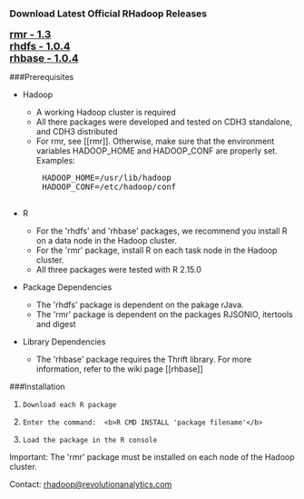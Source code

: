 ### Download Latest Official RHadoop Releases

<font size=4><b>[rmr - 1.3](https://github.com/downloads/RevolutionAnalytics/RHadoop/rmr_1.3.tar.gz)</b></font><br>
<font size=4><b>[rhdfs - 1.0.4](https://github.com/downloads/RevolutionAnalytics/RHadoop/rhdfs_1.0.4.tar.gz)</b></font><br>
<font size=4><b>[rhbase - 1.0.4](https://github.com/downloads/RevolutionAnalytics/RHadoop/rhbase_1.0.4.tar.gz)</b></font><br>

###Prerequisites

* Hadoop 
    * A working Hadoop cluster is required
    * All there packages were developed and tested on CDH3 standalone, and CDH3 distributed  
    * For rmr, see [[rmr]]. Otherwise, make sure that the environment variables HADOOP_HOME and HADOOP_CONF are properly set.
    Examples:
    <pre>
      HADOOP_HOME=/usr/lib/hadoop
      HADOOP_CONF=/etc/hadoop/conf
    </pre>

* R 
    * For the 'rhdfs' and 'rhbase' packages,  we recommend you install R on a data node in the Hadoop cluster.  
    * For the 'rmr' package, install R on each task node in the Hadoop cluster. 
    *  All three packages were tested with R 2.15.0

* Package Dependencies
    * The 'rhdfs' package is dependent on the pakage rJava.  
    * The 'rmr' package is dependent on the packages RJSONIO, itertools and digest

* Library Dependencies
    * The 'rhbase' package requires the Thrift library. For more information, refer to the wiki page [[rhbase]] 

###Installation
1.     Download each R package
1.     Enter the command:  <b>R CMD INSTALL 'package filename'</b>
1.     Load the package in the R console 
Important:  The 'rmr' package must be installed on each node of the Hadoop cluster.

Contact: rhadoop@revolutionanalytics.com
